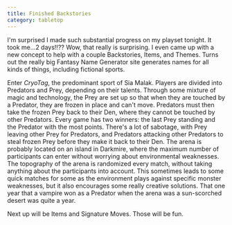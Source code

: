 ```yaml
---
title: Finished Backstories
category: tabletop
---
```

I'm surprised I made such substantial progress on my playset tonight. It took me...2 days!!?? Wow, that really is surprising. I even came up with a new concept to help with a couple Backstories, Items, and Themes. Turns out the really big Fantasy Name Generator site generates names for all kinds of things, including fictional sports.

Enter *CryoTag*, the predominant sport of Sia Malak. Players are divided into Predators and Prey, depending on their talents. Through some mixture of magic and technology, the Prey are set up so that when they are touched by a Predator, they are frozen in place and can't move. Predators must then take the frozen Prey back to their Den, where they cannot be touched by other Predators. Every game has two winners: the last Prey standing and the Predator with the most points. There's a lot of sabotage, with Prey leaving other Prey for Predators, and Predators attacking other Predators to steal frozen Prey before they make it back to their Den. The arena is probably located on an island in Darkmire, where the maximum number of participants can enter without worrying about environmental weaknesses. The topography of the arena is randomized every match, without taking anything about the participants into account. This sometimes leads to some quick matches for some as the environment plays against specific monster weaknesses, but it also encourages some really creative solutions. That one year that a vampire won as a Predator when the arena was a sun-scorched desert was quite a year.

Next up will be Items and Signature Moves. Those will be fun.
